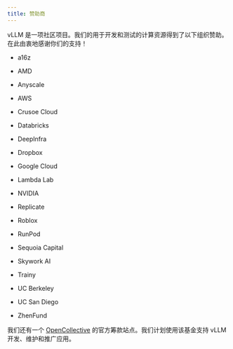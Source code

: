 ```yaml
---
title: 赞助商
---
```



vLLM 是一项社区项目。我们的用于开发和测试的计算资源得到了以下组织赞助。在此由衷地感谢你们的支持！

* a16z

* AMD

* Anyscale

* AWS

* Crusoe Cloud

* Databricks

* DeepInfra

* Dropbox

* Google Cloud

* Lambda Lab

* NVIDIA

* Replicate

* Roblox

* RunPod

* Sequoia Capital

* Skywork AI

* Trainy

* UC Berkeley

* UC San Diego

* ZhenFund


我们还有一个 [OpenCollective](https://opencollective.com/vllm) 的官方筹款站点。我们计划使用该基金支持 vLLM 开发、维护和推广应用。

